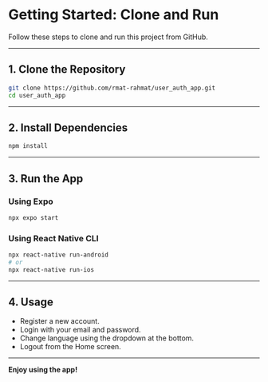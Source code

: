 # Getting Started: Clone and Run

Follow these steps to clone and run this project from GitHub.

---

## 1. Clone the Repository

```sh
git clone https://github.com/rmat-rahmat/user_auth_app.git
cd user_auth_app
```

---

## 2. Install Dependencies

```sh
npm install
```

---


## 3. Run the App

### Using Expo

```sh
npx expo start
```

### Using React Native CLI

```sh
npx react-native run-android
# or
npx react-native run-ios
```

---

## 4. Usage

- Register a new account.
- Login with your email and password.
- Change language using the dropdown at the bottom.
- Logout from the Home screen.

---

**Enjoy using the app!**